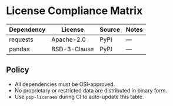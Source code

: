 # License Compliance Matrix

| Dependency | License     | Source | Notes |
|------------|-------------|--------|-------|
| requests   | Apache-2.0  | PyPI   | —     |
| pandas     | BSD-3-Clause| PyPI   | —     |

## Policy
- All dependencies must be OSI-approved.
- No proprietary or restricted data are distributed in binary form.
- Use `pip-licenses` during CI to auto-update this table.
